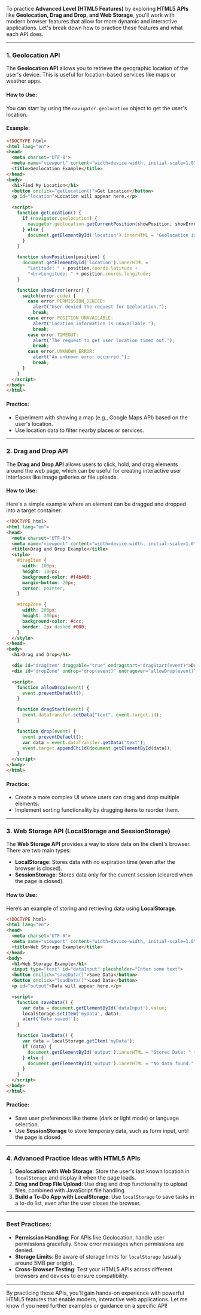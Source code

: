 To practice **Advanced Level (HTML5 Features)** by exploring **HTML5 APIs** like **Geolocation, Drag and Drop, and Web Storage**, you'll work with modern browser features that allow for more dynamic and interactive applications. Let's break down how to practice these features and what each API does.

---

### 1. **Geolocation API**

The **Geolocation API** allows you to retrieve the geographic location of the user's device. This is useful for location-based services like maps or weather apps.

#### How to Use:

You can start by using the `navigator.geolocation` object to get the user's location.

#### Example:

```html
<!DOCTYPE html>
<html lang="en">
<head>
  <meta charset="UTF-8">
  <meta name="viewport" content="width=device-width, initial-scale=1.0">
  <title>Geolocation Example</title>
</head>
<body>
  <h1>Find My Location</h1>
  <button onclick="getLocation()">Get Location</button>
  <p id="location">Location will appear here.</p>

  <script>
    function getLocation() {
      if (navigator.geolocation) {
        navigator.geolocation.getCurrentPosition(showPosition, showError);
      } else {
        document.getElementById('location').innerHTML = "Geolocation is not supported by this browser.";
      }
    }

    function showPosition(position) {
      document.getElementById('location').innerHTML = 
        "Latitude: " + position.coords.latitude + 
        "<br>Longitude: " + position.coords.longitude;
    }

    function showError(error) {
      switch(error.code) {
        case error.PERMISSION_DENIED:
          alert("User denied the request for Geolocation.");
          break;
        case error.POSITION_UNAVAILABLE:
          alert("Location information is unavailable.");
          break;
        case error.TIMEOUT:
          alert("The request to get user location timed out.");
          break;
        case error.UNKNOWN_ERROR:
          alert("An unknown error occurred.");
          break;
      }
    }
  </script>
</body>
</html>
```

#### Practice:
- Experiment with showing a map (e.g., Google Maps API) based on the user's location.
- Use location data to filter nearby places or services.

---

### 2. **Drag and Drop API**

The **Drag and Drop API** allows users to click, hold, and drag elements around the web page, which can be useful for creating interactive user interfaces like image galleries or file uploads.

#### How to Use:

Here's a simple example where an element can be dragged and dropped into a target container.

```html
<!DOCTYPE html>
<html lang="en">
<head>
  <meta charset="UTF-8">
  <meta name="viewport" content="width=device-width, initial-scale=1.0">
  <title>Drag and Drop Example</title>
  <style>
    #dragItem {
      width: 100px;
      height: 100px;
      background-color: #f4b400;
      margin-bottom: 20px;
      cursor: pointer;
    }

    #dropZone {
      width: 200px;
      height: 200px;
      background-color: #ccc;
      border: 2px dashed #000;
    }
  </style>
</head>
<body>
  <h1>Drag and Drop</h1>

  <div id="dragItem" draggable="true" ondragstart="dragStart(event)">Drag Me!</div>
  <div id="dropZone" ondrop="drop(event)" ondragover="allowDrop(event)">Drop Here</div>

  <script>
    function allowDrop(event) {
      event.preventDefault();
    }

    function dragStart(event) {
      event.dataTransfer.setData("text", event.target.id);
    }

    function drop(event) {
      event.preventDefault();
      var data = event.dataTransfer.getData("text");
      event.target.appendChild(document.getElementById(data));
    }
  </script>
</body>
</html>
```

#### Practice:
- Create a more complex UI where users can drag and drop multiple elements.
- Implement sorting functionality by dragging items to reorder them.

---

### 3. **Web Storage API (LocalStorage and SessionStorage)**

The **Web Storage API** provides a way to store data on the client's browser. There are two main types:
- **LocalStorage**: Stores data with no expiration time (even after the browser is closed).
- **SessionStorage**: Stores data only for the current session (cleared when the page is closed).

#### How to Use:

Here’s an example of storing and retrieving data using **LocalStorage**.

```html
<!DOCTYPE html>
<html lang="en">
<head>
  <meta charset="UTF-8">
  <meta name="viewport" content="width=device-width, initial-scale=1.0">
  <title>Web Storage Example</title>
</head>
<body>
  <h1>Web Storage Example</h1>
  <input type="text" id="dataInput" placeholder="Enter some text">
  <button onclick="saveData()">Save Data</button>
  <button onclick="loadData()">Load Data</button>
  <p id="output">Data will appear here.</p>

  <script>
    function saveData() {
      var data = document.getElementById('dataInput').value;
      localStorage.setItem('myData', data);
      alert('Data saved!');
    }

    function loadData() {
      var data = localStorage.getItem('myData');
      if (data) {
        document.getElementById('output').innerHTML = "Stored Data: " + data;
      } else {
        document.getElementById('output').innerHTML = "No data found.";
      }
    }
  </script>
</body>
</html>
```

#### Practice:
- Save user preferences like theme (dark or light mode) or language selection.
- Use **SessionStorage** to store temporary data, such as form input, until the page is closed.

---

### 4. **Advanced Practice Ideas with HTML5 APIs**

1. **Geolocation with Web Storage**: Store the user's last known location in `localStorage` and display it when the page loads.
2. **Drag and Drop File Upload**: Use drag and drop functionality to upload files, combined with JavaScript file handling.
3. **Build a To-Do App with LocalStorage**: Use `localStorage` to save tasks in a to-do list, even after the user closes the browser.

---

### Best Practices:
- **Permission Handling**: For APIs like Geolocation, handle user permissions gracefully. Show error messages when permissions are denied.
- **Storage Limits**: Be aware of storage limits for `localStorage` (usually around 5MB per origin).
- **Cross-Browser Testing**: Test your HTML5 APIs across different browsers and devices to ensure compatibility.

---

By practicing these APIs, you'll gain hands-on experience with powerful HTML5 features that enable modern, interactive web applications. Let me know if you need further examples or guidance on a specific API!
